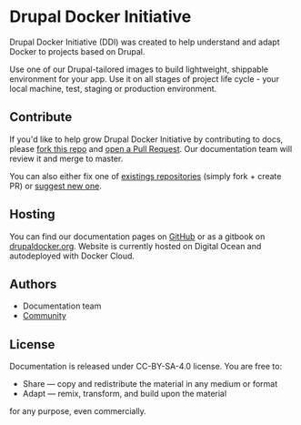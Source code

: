 Drupal Docker Initiative
==================

Drupal Docker Initiative (DDI) was created to help understand and adapt Docker to projects based on Drupal.

Use one of our Drupal-tailored images to build lightweight, shippable environment for your app. Use it on all stages of project life cycle - your local machine, test, staging or production environment.

## Contribute

If you'd like to help grow Drupal Docker Initiative by contributing to docs, please [fork this repo](https://github.com/drupal-docker/docs#fork-destination-box) and [open a Pull Request](https://github.com/drupal-docker/docs/compare). 
Our documentation team will review it and merge to master.

You can also either fix one of [existings repositories](https://github.com/drupal-docker) (simply fork + create PR) or [suggest new one](https://github.com/drupal-docker/docs/issues/new).

## Hosting

You can find our documentation pages on [GitHub](https://github.com/drupal-docker/docs) or as a gitbook on [drupaldocker.org](https://drupaldocker.org). Website is currently hosted on Digital Ocean and autodeployed with Docker Cloud.

## Authors
- Documentation team
- [Community](https://github.com/drupal-docker/docs/graphs/contributors)

## License

Documentation is released under CC-BY-SA-4.0 license. You are free to:
- Share — copy and redistribute the material in any medium or format
- Adapt — remix, transform, and build upon the material

for any purpose, even commercially.
